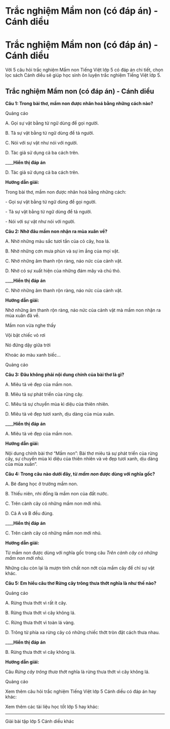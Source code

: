 # Trắc nghiệm Mầm non (có đáp án) - Cánh diều

# Trắc nghiệm Mầm non (có đáp án) - Cánh diều

Với 5 câu hỏi trắc nghiệm Mầm non Tiếng Việt lớp 5 có đáp án chi tiết, chọn lọc sách Cánh diều sẽ giúp học sinh ôn luyện trắc nghiệm Tiếng Việt lớp 5.

## Trắc nghiệm Mầm non (có đáp án) - Cánh diều

**Câu 1: Trong bài thơ, mầm non được nhân hoá bằng những cách nào?**

Quảng cáo

A. Gọi sự vật bằng từ ngữ dùng để gọi người.

B. Tả sự vật bằng từ ngữ dùng để tả người.

C. Nói với sự vật như nói với người.

D. Tác giả sử dụng cả ba cách trên.

____**Hiển thị đáp án**

D. Tác giả sử dụng cả ba cách trên.

**Hướng dẫn giải:**

Trong bài thơ, mầm non được nhân hoá bằng những cách:

\- Gọi sự vật bằng từ ngữ dùng để gọi người.

\- Tả sự vật bằng từ ngữ dùng để tả người.

\- Nói với sự vật như nói với người.

**Câu 2: Nhờ đâu mầm non nhận ra mùa xuân về?**

A. Nhờ những màu sắc tươi tắn của cỏ cây, hoa lá.

B. Nhờ những cơn mưa phùn và sự im ắng của mọi vật.

C. Nhờ những âm thanh rộn ràng, náo nức của cảnh vật.

D. Nhờ có sự xuất hiện của những đám mây và chú thỏ.

____**Hiển thị đáp án**

C. Nhờ những âm thanh rộn ràng, náo nức của cảnh vật.

**Hướng dẫn giải:**

Nhờ những âm thanh rộn ràng, náo nức của cảnh vật mà mầm non nhận ra mùa xuân đã về. 

Mầm non vừa nghe thấy

Vội bật chiếc vỏ rơi

Nó đứng dậy giữa trời

Khoác áo màu xanh biếc...

Quảng cáo

**Câu 3: Đâu không phải nội dung chính của bài thơ là gì?**

A. Miêu tả vẻ đẹp của mầm non.

B. Miêu tả sự phát triển của rừng cây.

C. Miêu tả sự chuyển mùa kì diệu của thiên nhiên.

D. Miêu tả vẻ đẹp tươi xanh, dịu dàng của mùa xuân.

____**Hiển thị đáp án**

A. Miêu tả vẻ đẹp của mầm non.

**Hướng dẫn giải:**

Nội dung chính bài thơ “Mầm non”: Bài thơ miêu tả sự phát triển của rừng cây, sự chuyển mùa kì diệu của thiên nhiên và vẻ đẹp tươi xanh, dịu dàng của mùa xuân”. 

**Câu 4: Trong câu nào dưới đây, từ _mầm non_ được dùng với nghĩa gốc?**

A. Bé đang học ở trường mầm non.

B. Thiếu niên, nhi đồng là mầm non của đất nước.

C. Trên cành cây có những mầm non mới nhú.

D. Cả A và B đều đúng.

____**Hiển thị đáp án**

C. Trên cành cây có những mầm non mới nhú.

**Hướng dẫn giải:**

Từ mầm non được dùng với nghĩa gốc trong câu _Trên cành cây có những mầm non mới nhú._

Những câu còn lại là mượn tính chất non nớt của mầm cây để chỉ sự vật khác.

**Câu 5: Em hiểu câu thơ Rừng cây trông thưa thớt nghĩa là như thế nào?**

Quảng cáo

A. Rừng thưa thớt vì rất ít cây.

B. Rừng thưa thớt vì cây không lá.

C. Rừng thưa thớt vì toàn lá vàng.

D. Trông từ phía xa rừng cây có những chiếc thớt tròn đặt cách thưa nhau.

____**Hiển thị đáp án**

B. Rừng thưa thớt vì cây không lá.

**Hướng dẫn giải:**

Câu _Rừng cây trông thưa thớt_ nghĩa là rừng thưa thớt vì cây không lá.

Quảng cáo

Xem thêm câu hỏi trắc nghiệm Tiếng Việt lớp 5 Cánh diều có đáp án hay khác:

Xem thêm các tài liệu học tốt lớp 5 hay khác:

* * *

Giải bài tập lớp 5 Cánh diều khác
